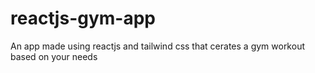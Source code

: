 # reactjs-gym-app
 An app made using reactjs and tailwind css that cerates a gym workout based on your needs
